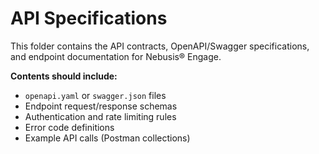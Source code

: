 # API Specifications

This folder contains the API contracts, OpenAPI/Swagger specifications, and endpoint documentation for Nebusis® Engage.

**Contents should include:**
- `openapi.yaml` or `swagger.json` files
- Endpoint request/response schemas
- Authentication and rate limiting rules
- Error code definitions
- Example API calls (Postman collections)
